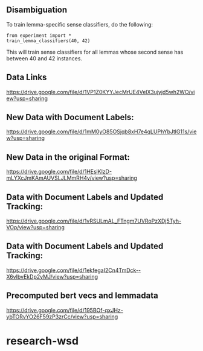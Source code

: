 Disambiguation
--------------

To train lemma-specific sense classifiers, do the following:

    from experiment import *
    train_lemma_classifiers(40, 42)
    
This will train sense classifiers for all lemmas whose second sense has
between 40 and 42 instances.
    
    
    
Data Links
----------

https://drive.google.com/file/d/1VP1Z0KYYJecMrUE4VelX3ujyjd5wh2WO/view?usp=sharing

## New Data with Document Labels:
https://drive.google.com/file/d/1mM0yO85OSjqb8xH7e4qLUPhYbJtlG11s/view?usp=sharing

## New Data in the original Format:
https://drive.google.com/file/d/1HEslKlzD-mLYXcJmKAmAUVSLJLMmRH4v/view?usp=sharing

## Data with Document Labels and Updated Tracking:
https://drive.google.com/file/d/1vRSULmAL_FTngm7UVRoPzXDj5Tyh-VOp/view?usp=sharing

## Data with Document Labels and Updated Tracking:
https://drive.google.com/file/d/1ekfegaI2Cn4TmDck--X6vIbvEkDp2yMJ/view?usp=sharing

## Precomputed bert vecs and lemmadata
https://drive.google.com/file/d/195BOf-qxJHz-ybTORvYO26F59zP3zrCc/view?usp=sharing
# research-wsd

